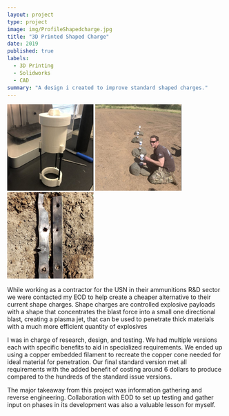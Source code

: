 ```yaml
---
layout: project
type: project
image: img/ProfileShapedcharge.jpg
title: "3D Printed Shaped Charge"
date: 2019
published: true
labels:
  - 3D Printing
  - Solidworks
  - CAD
summary: "A design i created to improve standard shaped charges."
---
```

<div class="text-center p-4">
  <img width="200px" src="../img/ShapeC.jpg">
  <img width="200px" src="../img/Testing_shapeC.jpg">
  <img width="200px" src="../img/ShapeC_testing.jpg">
</div>

While working as a contractor for the USN in their ammunitions R&D sector we were contacted my EOD to help create a cheaper alternative to their current shape charges. Shape charges are controlled explosive payloads with a shape that concentrates the blast force into a small one directional blast, creating a plasma jet, that can be used to penetrate thick materials with a much more efficient quantity of explosives
	
I was in charge of  research, design, and testing. We had multiple versions each with specific benefits to aid in specialized requirements. We ended up using a copper embedded filament to recreate the copper cone needed for ideal material for penetration. Our final standard version met all requirements with the added benefit of costing around 6 dollars to produce compared to the hundreds of the standard issue versions.
	
The major takeaway from this project was information gathering and reverse engineering. Collaboration with EOD to set up testing and gather input on phases in its development was also a valuable lesson for myself.

